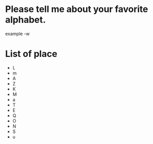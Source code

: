 # Please tell me about your favorite alphabet.
example 
-w
# List of place
- L
- m
- A
- Z
- K
- M
- a
- T
- E
- Q
- O
- N
- S
- u
